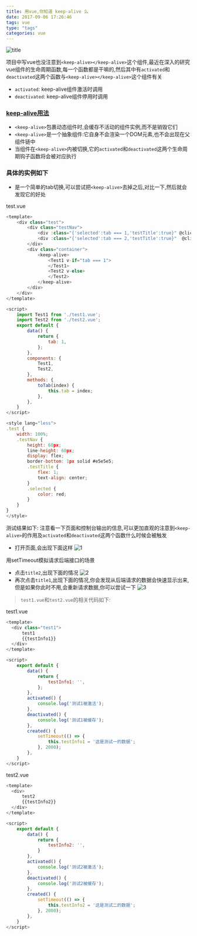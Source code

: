 ```yaml
---
title: 用vue,你知道 keep-alive 么
date: 2017-09-06 17:26:46
tags: vue
type: "tags"
categories: vue
---
```


![title](https://cdn.wangyaxing.cn/keep-alive.jpg)
<!--more-->

项目中写vue也没注意到`<keep-alive></keep-alive>`这个组件,最近在深入的研究vue组件的生命周期函数,每一个函数都是干嘛的,然后其中有`activated`和`deactivated`这两个函数与`<keep-alive></keep-alive>`这个组件有关
- `activated`: keep-alive组件激活时调用
- `deactivated`: keep-alive组件停用时调用
### [keep-alive用法](https://cn.vuejs.org/v2/api/?#keep-alive)
- `<keep-alive>`包裹动态组件时,会缓存不活动的组件实例,而不是销毁它们
- `<keep-alive>`是一个抽象组件:它自身不会渲染一个DOM元素,也不会出现在父组件链中
- 当组件在`<keep-alive>`内被切换,它的`activated`和`deactivated`这两个生命周期钩子函数将会被对应执行
### 具体的实例如下
- 是一个简单的tab切换,可以尝试把`<keep-alive>`去掉之后,对比一下,然后就会发现它的好处

test.vue
```js
<template>
    <div class="test">
        <div class="testNav">
            <div :class="{'selected':tab === 1,'testTitle':true}" @click="toTab(1)">标题一</div>
            <div :class="{'selected':tab === 2,'testTitle':true}"  @click="toTab(2)">标题二</div>
        </div>
        <div class="container">
            <keep-alive>
                <Test1 v-if="tab === 1">
                </Test1>
                <Test2 v-else>
                </Test2>
            </keep-alive>
        </div>
    </div>
</template>

<script>
    import Test1 from './test1.vue';
    import Test2 from './test2.vue';
    export default {
        data() {
            return {
                tab: 1,
            };
        },
        components: {
            Test1,
            Test2,
        },
        methods: {
            toTab(index) {
                this.tab = index;
            },
        },
    }
</script>

<style lang="less">
.test {
    width: 100%;
    .testNav {
        height: 60px;
        line-height: 60px;
        display: flex;
        border-bottom: 1px solid #e5e5e5;
        .testTitle {
            flex: 1;
            text-align: center;
        }
        .selected {
            color: red;
        }
    }
}
</style>
```
测试结果如下:
注意看一下页面和控制台输出的信息,可以更加直观的注意到`<keep-alive>`的作用及`activated`和`deactivated`这两个函数什么时候会被触发
- 打开页面,会出现下面这样
![1](https://cdn.wangyaxing.cn/keep-alive1.png)

用setTimeout模拟请求后端接口的场景

- 点击`title2`,出现下面的情况
![2](https://cdn.wangyaxing.cn/keep-alive2.png)
- 再次点击`title1`,出现下面的情况,你会发现从后端请求的数据会快速显示出来,但是如果你此时不用,会重新请求数据,你可以尝试一下
![3](https://cdn.wangyaxing.cn/keep-alive3.png)

> `test1.vue`和`test2.vue`的相关代码如下:

test1.vue
```js
<template>
  <div class="test1">
      test1
      {{testInfo1}}
  </div>
</template>

<script>
    export default {
        data() {
            return {
                testInfo1: '',
            };
        },
        activated() {
            console.log('测试1被激活');
        },
        deactivated() {
            console.log('测试1被缓存');
        },
        created() {
            setTimeout(() => {
                this.testInfo1 = '这是测试一的数据';
            }, 2000);
        },
    }
</script>

```
test2.vue
```js
<template>
  <div>
      test2
      {{testInfo2}}
  </div>
</template>

<script>
    export default {
        data() {
            return {
                testInfo2: '',
            }
        },  
        activated() {
            console.log('测试2被激活');
        },
        deactivated() {
            console.log('测试2被缓存');
        },
        created() {
            setTimeout(() => {
                this.testInfo2 = '这是测试二的数据';
            }, 2000);
        },
    }
</script>
```
